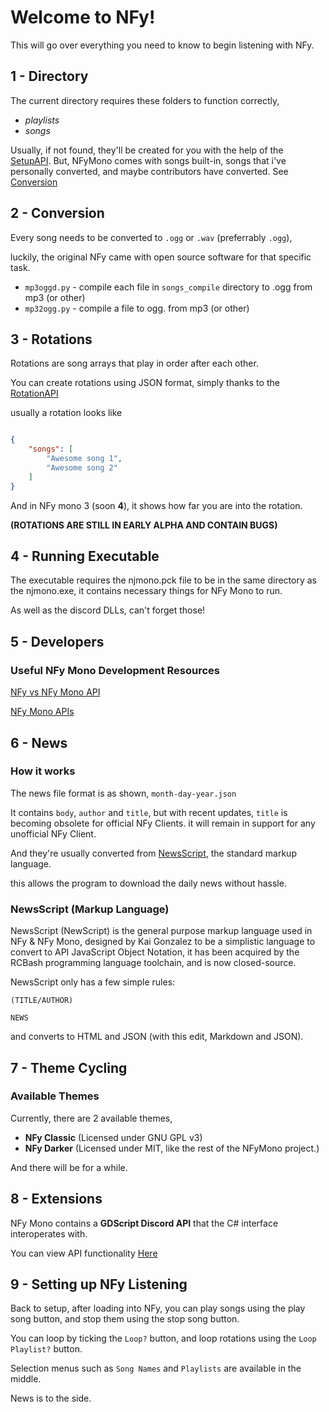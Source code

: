 # Welcome to NFy!

This will go over everything you need to know to begin listening with NFy.

## 1 - Directory

The current directory requires these folders to function correctly, 

- *playlists*
- *songs*

Usually, if not found, they'll be created for you with the help of the [SetupAPI](../reference/NFy/SetupAPI/index.md). But,
NFyMono comes with songs built-in, songs that i've personally converted, and maybe contributors have converted. See [Conversion](#2---conversion)

## 2 - Conversion

Every song needs to be converted to `.ogg` or `.wav` (preferrably `.ogg`),

luckily, the original NFy came with open source software for that specific task.

- `mp3oggd.py` - compile each file in `songs_compile` directory to .ogg from mp3 (or other)
- `mp32ogg.py` - compile a file to ogg. from mp3 (or other)

## 3 - Rotations

Rotations are song arrays that play in order after each other.

You can create rotations using JSON format, simply thanks to the [RotationAPI](../reference/NFy/RotationAPI/index.md)

usually a rotation looks like

```json

{
    "songs": [
        "Awesome song 1",
        "Awesome song 2"
    ]
}

```

And in NFy mono 3 (soon **4**), it shows how far you are into the rotation.

**(ROTATIONS ARE STILL IN EARLY ALPHA AND CONTAIN BUGS)**

## 4 - Running Executable

The executable requires the njmono.pck file to be in the same directory as the njmono.exe, it contains necessary things for NFy Mono to run.

As well as the discord DLLs, can't forget those!

## 5 - Developers

### Useful NFy Mono Development Resources

[NFy vs NFy Mono API](../api.md)

[NFy Mono APIs](../reference/index.md)

## 6 - News

### How it works

The news file format is as shown, `month-day-year.json`

It contains `body`, `author` and `title`, but with recent updates, `title` is becoming obsolete for official NFy Clients.
it will remain in support for any unofficial NFy Client.

And they're usually converted from [NewsScript](#newsscript-markup-language), the standard markup language.

this allows the program to download the daily news without hassle.

### NewsScript (Markup Language)

NewsScript (NewScript) is the general purpose markup language used in NFy & NFy Mono, designed by Kai Gonzalez to be a 
simplistic language to convert to API JavaScript Object Notation, it has been acquired by the RCBash programming language toolchain,
and is now closed-source.

NewsScript only has a few simple rules:

```
(TITLE/AUTHOR)

NEWS
```

and converts to HTML and JSON (with this edit, Markdown and JSON).

## 7 - Theme Cycling

### Available Themes

Currently, there are 2 available themes, 

- **NFy Classic** (Licensed under GNU GPL v3)
- **NFy Darker** (Licensed under MIT, like the rest of the NFyMono project.)

And there will be for a while.

## 8 - Extensions

NFy Mono contains a **GDScript Discord API** that the C# interface interoperates with.

You can view API functionality [Here](../reference/gds/index.md)

## 9 - Setting up NFy Listening

Back to setup, after loading into NFy, you can play songs using the play song button, and
stop them using the stop song button.

You can loop by ticking the `Loop?` button, and loop rotations using the `Loop Playlist?` button.

Selection menus such as `Song Names` and `Playlists` are available in the middle.

News is to the side.